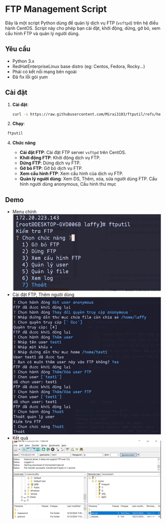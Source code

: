 

# FTP Management Script

Đây là một script Python dùng để quản lý dịch vụ FTP (`vsftpd`) trên hệ điều hành CentOS. Script này cho phép bạn cài đặt, khởi động, dừng, gỡ bỏ, xem cấu hình FTP và quản lý người dùng.

## Yêu cầu

- Python 3.x
- RedHatEnterpriseLinux base distro (eg: Centos, Fedora, Rocky...)
- Phải có kết nối mạng bên ngoài
- Đã fix lỗi gói yum
## Cài đặt

1. **Cài đặt**:
   ```bash
   curl -s https://raw.githubusercontent.com/Mirai3103/ftputil/refs/heads/master/setup.sh | bash
   ```
2. **Chạy**:

  ```bash
   ftputil
   ```
4. **Chức năng**
   
      - **Cài đặt FTP**: Cài đặt FTP server `vsftpd` trên CentOS.
      - **Khởi động FTP**: Khởi động dịch vụ FTP.
      - **Dừng FTP**: Dừng dịch vụ FTP.
      - **Gỡ bỏ FTP**: Gỡ bỏ dịch vụ FTP.
      - **Xem cấu hình FTP**: Xem cấu hình của dịch vụ FTP.
      - **Quản lý người dùng**: Xem DS, Thêm, xóa, sửa người dùng FTP. Cấu hình người dùng anonymous, Cấu hình thư mục
   
## Demo
- Menu chính
![alt text](./images/image.png)
- Cài đặt FTP, Thêm người dùng
![alt text](./images/b2.png)
- Kết quả
![alt text](./images/rest.png)